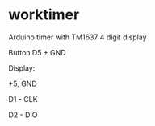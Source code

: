# worktimer

Arduino timer with TM1637 4 digit display

Button D5 + GND

Display:

+5, GND

D1 - CLK

D2 - DIO
